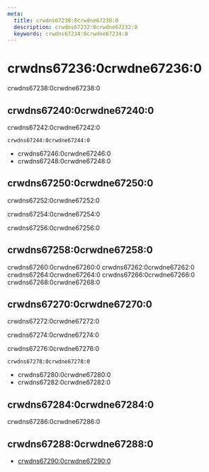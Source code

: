 ```yaml
---
meta:
  title: crwdns67230:0crwdne67230:0
  description: crwdns67232:0crwdne67232:0
  keywords: crwdns67234:0crwdne67234:0
---
```


# crwdns67236:0crwdne67236:0

crwdns67238:0crwdne67238:0

<entry-ad />

## crwdns67240:0crwdne67240:0

crwdns67242:0crwdne67242:0

`crwdns67244:0crwdne67244:0`

- crwdns67246:0crwdne67246:0
- crwdns67248:0crwdne67248:0

## crwdns67250:0crwdne67250:0

crwdns67252:0crwdne67252:0

  crwdns67254:0crwdne67254:0

  crwdns67256:0crwdne67256:0

## crwdns67258:0crwdne67258:0

crwdns67260:0crwdne67260:0
<alert type="success">crwdns67262:0crwdne67262:0</alert>
<alert type="info">crwdns67264:0crwdne67264:0</alert>
<alert type="warning">crwdns67266:0crwdne67266:0</alert>
<alert type="error">crwdns67268:0crwdne67268:0</alert>

## crwdns67270:0crwdne67270:0

crwdns67272:0crwdne67272:0

  crwdns67274:0crwdne67274:0

  crwdns67276:0crwdne67276:0

  `crwdns67278:0crwdne67278:0`

- crwdns67280:0crwdne67280:0
- crwdns67282:0crwdne67282:0

## crwdns67284:0crwdne67284:0

crwdns67286:0crwdne67286:0

## crwdns67288:0crwdne67288:0

- [crwdns67290:0crwdne67290:0]()

<backmatter />
